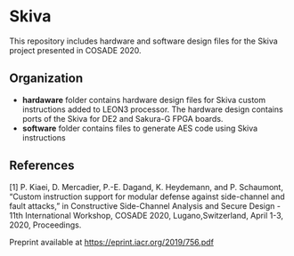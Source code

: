 # Skiva 


This repository includes hardware and software design files for the Skiva project presented in COSADE 2020. 

## Organization
* **hardaware** folder contains hardware design files for Skiva custom instructions added to LEON3 processor. The hardware design contains ports of the Skiva for DE2 and Sakura-G FPGA boards. 
* **software** folder contains files to generate AES code using Skiva instructions 


## References

[1] P. Kiaei, D. Mercadier, P.-E. Dagand, K. Heydemann, and P. Schaumont, “Custom instruction support for modular defense against side-channel and fault attacks,” in Constructive Side-Channel Analysis and Secure Design - 11th International Workshop, COSADE 2020, Lugano,Switzerland, April 1-3, 2020, Proceedings. 

Preprint available at https://eprint.iacr.org/2019/756.pdf
